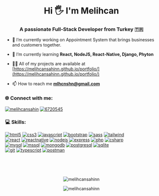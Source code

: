 <h1 align="center">Hi 🖐️ I'm Melihcan</h1>
<h3 align="center">A passionate Full-Stack Developer from Turkey 🇹🇷</h3>

- 🔭 I’m currently working on Appointment System that brings businesses and customers together.

- 🌱 I’m currently learning **React, NodeJS, React-Native, Django, Phyton**

- 👨‍💻 All of my projects are available at [https://melihcansahinn.github.io/portfolio/](https://melihcansahinn.github.io/portfolio/)

- 📫 How to reach me **mlhcnshn@gmail.com**

<h3 align="left"> 🌐 Connect with me:</h3>
<p align="left">
<a href="https://linkedin.com/in/melihcansahin" target="blank"><img align="center" src="https://img.shields.io/badge/LinkedIn-blue?logo=linkedin&logoColor=white&style=for-the-badge" alt="melihcansahin" /></a>
<a href="https://stackoverflow.com/users/6720545" target="blank"><img align="center" src="https://img.shields.io/badge/Stackoverflow-orange?logo=stackoverflow&logoColor=white&style=for-the-badge" alt="6720545" /></a>
</p>

<h3 align="left"> 💻 Skills:</h3>
<p align="left"> <a href="https://www.w3.org/html/" target="_blank" rel="noreferrer"> 
  <img src="https://img.shields.io/badge/HTML5-orange?logo=html5&logoColor=white&style=for-the-badge" alt="html5"/></a>
  <a href="https://www.w3schools.com/css/" target="_blank" rel="noreferrer">
    <img src="https://img.shields.io/badge/CSS3-blue?logo=css3&logoColor=white&style=for-the-badge" alt="css3"/></a>
  <a href="https://developer.mozilla.org/en-US/docs/Web/JavaScript" target="_blank" rel="noreferrer"> 
    <img src="https://img.shields.io/badge/Javascript-FCDC00?logo=javascript&logoColor=black&style=for-the-badge" alt="javascript"/></a>
  <a href="https://getbootstrap.com" target="_blank" rel="noreferrer"> 
    <img src="https://img.shields.io/badge/Bootstrap-7C11F9?logo=bootstrap&logoColor=white&style=for-the-badge" alt="bootstrap"/></a>
  <a href="https://sass-lang.com" target="_blank" rel="noreferrer">
    <img src="https://img.shields.io/badge/SASS-CF649A?logo=sass&logoColor=white&style=for-the-badge" alt="sass"/></a>
  <a href="https://tailwindcss.com/" target="_blank" rel="noreferrer"> 
    <img src="https://img.shields.io/badge/Tailwind%20css-38BDF8?logo=tailwindcss&logoColor=white&style=for-the-badge" alt="tailwind"/></a>
  <br>
  <a href="https://reactjs.org/" target="_blank" rel="noreferrer"> 
    <img src="https://img.shields.io/badge/React-087EA4?logo=react&logoColor=white&style=for-the-badge" alt="react"/></a>
  <a href="https://reactnative.dev/" target="_blank" rel="noreferrer"> 
    <img src="https://img.shields.io/badge/React%20Native-087EA4?logo=react&logoColor=white&style=for-the-badge" alt="reactnative"/></a>
  <a href="https://nodejs.org" target="_blank" rel="noreferrer"> 
    <img src="https://img.shields.io/badge/Node%20JS-5F9E4E?logo=node.js&logoColor=white&style=for-the-badge" alt="nodejs"/></a>
  <a href="https://expressjs.com" target="_blank" rel="noreferrer"> 
    <img src="https://img.shields.io/badge/Express%20JS-828282?logo=express&logoColor=white&style=for-the-badge" alt="express"/></a>
  <a href="https://www.php.net" target="_blank" rel="noreferrer"> 
    <img src="https://img.shields.io/badge/php-7A86B8?logo=php&logoColor=white&style=for-the-badge" alt="php"/></a>
  <a href="https://www.w3schools.com/cs/" target="_blank" rel="noreferrer"> 
    <img src="https://img.shields.io/badge/C%23-1D9923?logo=csharp&logoColor=white&style=for-the-badge" alt="csharp"/></a>
  <br>
  <a href="https://www.mysql.com/" target="_blank" rel="noreferrer"> 
    <img src="https://img.shields.io/badge/Mysql-00758F?logo=mysql&logoColor=white&style=for-the-badge" alt="mysql"/></a>
  <a href="https://www.microsoft.com/en-us/sql-server" target="_blank" rel="noreferrer"> 
    <img src="https://img.shields.io/badge/MS%20SQL-CA171B?logo=microsoft-sql-server&logoColor=white&style=for-the-badge" alt="mssql"/></a>
  <a href="https://www.mongodb.com/" target="_blank" rel="noreferrer"> 
    <img src="https://img.shields.io/badge/MongoDB-45A237?logo=mongodb&logoColor=white&style=for-the-badge" alt="mongodb"/></a>
  <a href="https://www.postgresql.org" target="_blank" rel="noreferrer"> 
    <img src="https://img.shields.io/badge/PostgreSQL-336791?logo=postgresql&logoColor=white&style=for-the-badge" alt="postgresql"/></a>
  <a href="https://www.sqlite.org/" target="_blank" rel="noreferrer"> 
    <img src="https://img.shields.io/badge/SQLite-58AADC?logo=sqlite&logoColor=white&style=for-the-badge" alt="sqlite" /></a>
  <br>
  <a href="https://git-scm.com/" target="_blank" rel="noreferrer"> 
    <img src="https://img.shields.io/badge/git-E84D31?logo=git&logoColor=white&style=for-the-badge" alt="git"/></a>
  <a href="https://www.typescriptlang.org/" target="_blank" rel="noreferrer"> 
    <img src="https://img.shields.io/badge/typescript-3178C6?logo=typescript&logoColor=white&style=for-the-badge" alt="typescript"/></a>
  <a href="https://postman.com" target="_blank" rel="noreferrer"> 
    <img src="https://img.shields.io/badge/postman-F56933?logo=postman&logoColor=white&style=for-the-badge" alt="postman"/></a>
</p>

<br><br><br>
<p align="center"><img align="center" src="https://github-readme-stats.vercel.app/api/top-langs?username=melihcansahinn&show_icons=true&locale=en&layout=compact" alt="melihcansahinn" /></p>

<p align="center"><img align="center" src="https://github-readme-streak-stats.herokuapp.com/?user=melihcansahinn&" alt="melihcansahinn" /></p>
